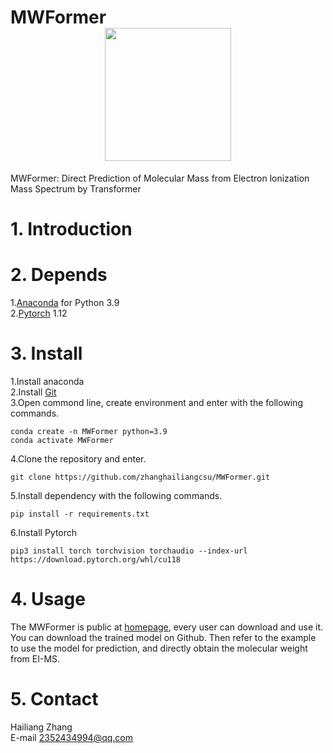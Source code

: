 # MWFormer  <div align=center><img src="https://github.com/zhanghailiangcsu/WeightFormer/blob/main/logo.png" width="202" height="213"/></div>  
MWFormer: Direct Prediction of Molecular Mass from Electron lonization Mass Spectrum by Transformer
# 1. Introduction
# 2. Depends
1.[Anaconda](https://www.anaconda.com) for Python 3.9   
2.[Pytorch](https://pytorch.org/) 1.12   
# 3. Install
1.Install anaconda   
2.Install [Git](https://git-scm.com/downloads)  
3.Open commond line, create environment and enter with the following commands.   
```
conda create -n MWFormer python=3.9  
conda activate MWFormer  
```
4.Clone the repository and enter.  
```
git clone https://github.com/zhanghailiangcsu/MWFormer.git
```
5.Install dependency with the following commands.
```
pip install -r requirements.txt
```
6.Install  Pytorch
```
pip3 install torch torchvision torchaudio --index-url https://download.pytorch.org/whl/cu118
```
# 4. Usage
The MWFormer is public at [homepage](https://github.com/zhanghailiangcsu), every user can download and use it.
You can download the trained model on Github.
Then refer to the example to use the model for prediction, and directly obtain the molecular weight from EI-MS.
# 5. Contact
Hailiang Zhang   
E-mail 2352434994@qq.com
